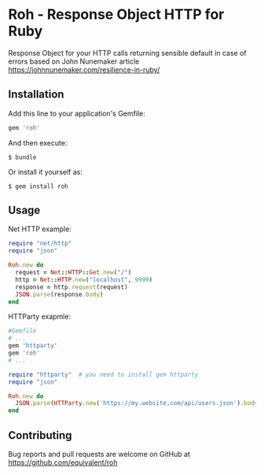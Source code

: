 # Roh - Response Object HTTP for Ruby

Response Object for your HTTP calls returning sensible default in case of errors based on John Nunemaker article https://johnnunemaker.com/resilience-in-ruby/

## Installation

Add this line to your application's Gemfile:

```ruby
gem 'roh'
```

And then execute:

    $ bundle

Or install it yourself as:

    $ gem install roh

## Usage

Net HTTP example:

```ruby
require "net/http"
require "json"

Roh.new do
  request = Net::HTTP::Get.new("/")
  http = Net::HTTP.new("localhost", 9999)
  response = http.request(request)
  JSON.parse(response.body)
end
```

HTTParty exapmle:

```ruby
#Gemfile
# ...
gem 'httparty'
gem 'roh'
# ...
```

```ruby
require "httparty"  # you need to install gem httparty
require "json"

Roh.new do
  JSON.parse(HTTParty.new('https://my.website.com/api/users.json').body)
end
```

## Contributing

Bug reports and pull requests are welcome on GitHub at https://github.com/equivalent/roh
